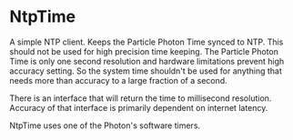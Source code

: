 # NtpTime

A simple NTP client.  Keeps the Particle Photon Time synced to NTP.  This should not be used for
high precision time keeping.  The Particle Photon Time is only one second resolution and
hardware limitations prevent high accuracy setting.  So the system time shouldn't be used for anything
that needs more than accuracy to a large fraction of a second.  

There is an interface that will return the time to millisecond resolution.  Accuracy of that
interface is primarily dependent on internet latency.

NtpTime uses one of the Photon's software timers.
